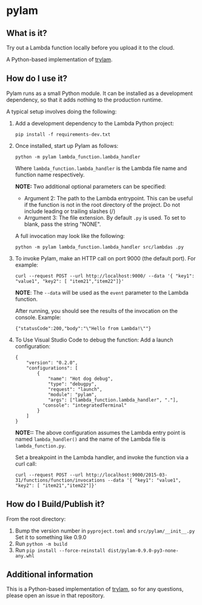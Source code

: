 # pylam

## What is it?
Try out a Lambda function locally before you upload it to the cloud.

A Python-based implementation of [trylam](https://github.com/tim1e9/trylam).

## How do I use it?

Pylam runs as a small Python module. It can be installed as a development dependency,
so that it adds nothing to the production runtime. 

A typical setup involves doing the following:
1. Add a development dependency to the Lambda Python project:
    ```
    pip install -f requirements-dev.txt
    ```

2. Once installed, start up Pylam as follows:
    ```
    python -m pylam lambda_function.lambda_handler
    ```
   Where `lambda_function.lambda_handler` is the Lambda file name and function name respectively.

   **NOTE:** Two additional optional parameters can be specified:
    - Argument 2: The path to the Lambda entrypoint. This can be useful if the
      function is not in the root directory of the project.
      Do not include leading or trailing slashes (/)
    - Arrgument 3: The file extension. By default `.py` is used. To set to blank,
      pass the string "NONE".

    A full invocation may look like the following:
    ```
    python -m pylam lambda_function.lambda_handler src/lambdas .py
    ```

3. To invoke Pylam, make an HTTP call on port 9000 (the default port). For example:
    ```
    curl --request POST --url http://localhost:9000/ --data '{ "key1": "value1", "key2": [ "item21","item22"]}'
    ```
    **NOTE**: The `--data` will be used as the `event` parameter to the Lambda function.
    
    After running, you should see the results of the invocation on the console. Example:
    ```
    {"statusCode":200,"body":"\"Hello from Lambda!\""}
    ```

4. To Use Visual Studio Code to debug the function:
   Add a launch configuration:
    ```
    {
        "version": "0.2.0",
        "configurations": [
            {
                "name": "Hot dog debug",
                "type": "debugpy",
                "request": "launch",
                "module": "pylam",
                "args": ["lambda_function.lambda_handler", "."],
              "console": "integratedTerminal"
            }  
        ]
    }
    ```
   **NOTE::** The above configuration assumes the Lambda entry point is named `lambda_handler()`
   and the name of the Lambda file is `lambda_function.py`.

   Set a breakpoint in the Lambda handler, and invoke the function via a curl call:
    ```
    curl --request POST --url http://localhost:9000/2015-03-31/functions/function/invocations --data '{ "key1": "value1", "key2": [ "item21","item22"]}'
    ```

## How do I Build/Publish it?

From the root directory:
1. Bump the version number in `pyproject.toml` and `src/pylam/__init__.py`
   Set it to something like 0.9.0
2. Run `python -m build`
3. Run `pip install --force-reinstall dist/pylam-0.9.0-py3-none-any.whl`

## Additional information

This is a Python-based implementation of [trylam](https://github.com/tim1e9/trylam),
so for any questions, please open an issue in that repository.